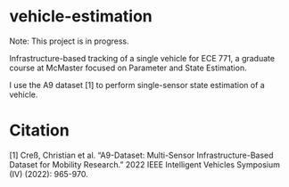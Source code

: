 # vehicle-estimation
Note: This project is in progress.

Infrastructure-based tracking of a single vehicle for ECE 771, a graduate course at McMaster focused on Parameter and State Estimation.

I use the A9 dataset [1] to perform single-sensor state estimation of a vehicle.

# Citation
[1] Creß, Christian et al. “A9-Dataset: Multi-Sensor Infrastructure-Based Dataset for Mobility Research.” 2022 IEEE Intelligent Vehicles Symposium (IV) (2022): 965-970.

